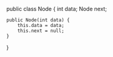 public class Node {
    int data;
    Node next; 
    
    public Node(int data) {
        this.data = data;
        this.next = null; 
    }
}
